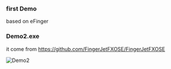 ### first Demo
based on eFinger
### Demo2.exe
it come from https://github.com/FingerJetFXOSE/FingerJetFXOSE

![Demo2](https://github.com/xingtel/finger-reco-demos/blob/master/Demo2.png)
